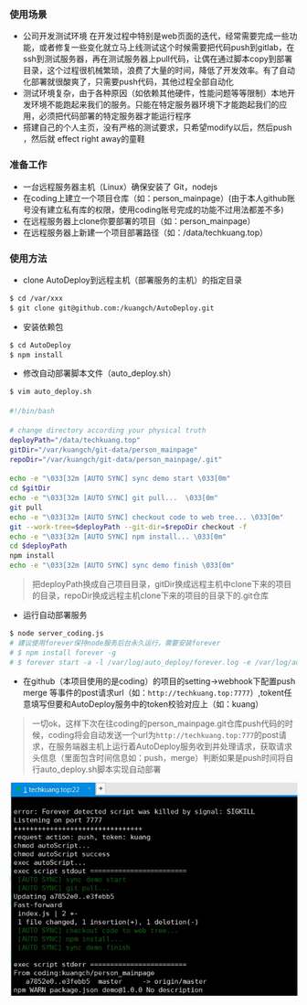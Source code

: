 ### 使用场景

- 公司开发测试环境
 在开发过程中特别是web页面的迭代，经常需要完成一些功能，或者修复一些变化就立马上线测试这个时候需要把代码push到gitlab，在ssh到测试服务器，再在测试服务器上pull代码，让偶在通过脚本copy到部署目录，这个过程很机械繁琐，浪费了大量的时间，降低了开发效率。有了自动化部署就很酸爽了，只需要push代码，其他过程全部自动化
- 测试环境复杂，由于各种原因（如依赖其他硬件，性能问题等等限制）本地开发环境不能跑起来我们的服务。只能在特定服务器环境下才能跑起我们的应用，必须把代码部署的特定服务器才能运行程序
- 搭建自己的个人主页，没有严格的测试要求，只希望modify以后，然后push ，然后就 effect right away的童鞋

### 准备工作

- 一台远程服务器主机（Linux）确保安装了 Git，nodejs
- 在coding上建立一个项目仓库（如：person_mainpage）(由于本人github账号没有建立私有库的权限，使用coding账号完成的功能不过用法都差不多)
- 在远程服务器上clone你要部署的项目（如：person_mainpage）
- 在远程服务器上新建一个项目部署路径（如：/data/techkuang.top）

### 使用方法

- clone AutoDeploy到远程主机（部署服务的主机）的指定目录

```bash
$ cd /var/xxx
$ git clone git@github.com:/kuangch/AutoDeploy.git
```

- 安装依赖包

```bash
$ cd AutoDeploy
$ npm install
```

- 修改自动部署脚本文件（auto_deploy.sh）

```bash
$ vim auto_deploy.sh

#!/bin/bash

# change directory according your physical truth
deployPath="/data/techkuang.top"
gitDir="/var/kuangch/git-data/person_mainpage"
repoDir="/var/kuangch/git-data/person_mainpage/.git"

echo -e "\033[32m [AUTO SYNC] sync demo start \033[0m"
cd $gitDir
echo -e "\033[32m [AUTO SYNC] git pull...  \033[0m"
git pull
echo -e "\033[32m [AUTO SYNC] checkout code to web tree... \033[0m"
git --work-tree=$deployPath --git-dir=$repoDir checkout -f
echo -e "\033[32m [AUTO SYNC] npm install... \033[0m"
cd $deployPath
npm install
echo -e "\033[32m [AUTO SYNC] sync demo finish \033[0m"
```
> 把deployPath换成自己项目目录，gitDir换成远程主机中clone下来的项目的目录，repoDir换成远程主机clone下来的项目的目录下的.git仓库

- 运行自动部署服务

```bash
$ node server_coding.js
# 建议使用forever保持node服务后台永久运行，需要安装forever
# $ npm install forever -g
# $ forever start -a -l /var/log/auto_deploy/forever.log -e /var/log/auto_deploy/err.log -o /var/log/auto_deploy/out.log server_coding.js
```

- 在github（本项目使用的是coding）的项目的setting->webhook下配置push merge 等事件的post请求url（如：`http://techkuang.top:7777`）,tokent任意填写但要和AutoDeploy服务中的token校验对应上（如：kuang）

> 一切ok，这样下次在往coding的person_mainpage.git仓库push代码的时候，coding将会自动发送一个url为`http://techkuang.top:777`的post请求，在服务端器主机上运行着AutoDeploy服务收到并处理请求，获取请求头信息（里面包含时间信息如：push，merge）判断如果是push时间将自行auto_deploy.sh脚本实现自动部署

![image](https://github.com/kuangch/AutoDeploy/blob/master/auto_deploy.jpg)
